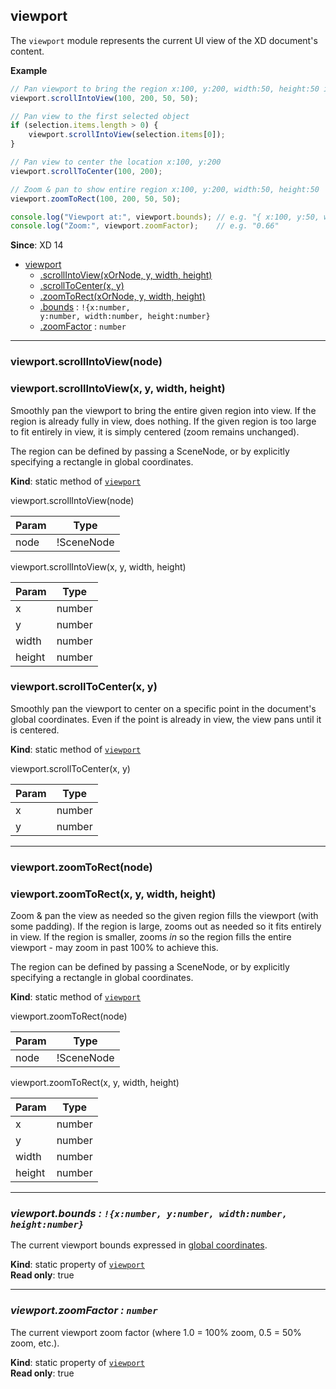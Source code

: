 <a name="module_viewport"></a>

## viewport
The `viewport` module represents the current UI view of the XD document's content.

**Example**  
```js
// Pan viewport to bring the region x:100, y:200, width:50, height:50 into view
viewport.scrollIntoView(100, 200, 50, 50);

// Pan view to the first selected object
if (selection.items.length > 0) {
    viewport.scrollIntoView(selection.items[0]);
}

// Pan view to center the location x:100, y:200
viewport.scrollToCenter(100, 200);

// Zoom & pan to show entire region x:100, y:200, width:50, height:50
viewport.zoomToRect(100, 200, 50, 50);

console.log("Viewport at:", viewport.bounds); // e.g. "{ x:100, y:50, width:1400, height:900 }"
console.log("Zoom:", viewport.zoomFactor);    // e.g. "0.66"
```

**Since**: XD 14

* [viewport](#module_viewport)
    * [.scrollIntoView(xOrNode, y, width, height)](#module_viewport.scrollIntoView)
    * [.scrollToCenter(x, y)](#module_viewport.scrollToCenter)
    * [.zoomToRect(xOrNode, y, width, height)](#module_viewport.zoomToRect)
    * [.bounds](#module_viewport.bounds) : <code>!{x:number, y:number, width:number, height:number}</code>
    * [.zoomFactor](#module_viewport.zoomFactor) : <code>number</code>


* * *

<a name="module_viewport.scrollIntoView"></a>

### viewport.scrollIntoView(node)
### viewport.scrollIntoView(x, y, width, height)
Smoothly pan the viewport to bring the entire given region into view. If the region is already fully in view, does
nothing. If the given region is too large to fit entirely in view, it is simply centered (zoom remains unchanged).

The region can be defined by passing a SceneNode, or by explicitly specifying a rectangle in global coordinates.

**Kind**: static method of [<code>viewport</code>](#module_viewport)  

viewport.scrollIntoView(node)

| Param | Type |
| --- | --- |
| node | !SceneNode |

viewport.scrollIntoView(x, y, width, height)

| Param | Type |
| --- | --- |
| x | number |
| y | number |
| width | number |
| height | number |


<a name="module_viewport.scrollToCenter"></a>

### viewport.scrollToCenter(x, y)
Smoothly pan the viewport to center on a specific point in the document's global coordinates. Even if the point is
already in view, the view pans until it is centered.

**Kind**: static method of [<code>viewport</code>](#module_viewport)  

viewport.scrollToCenter(x, y)

| Param | Type |
| --- | --- |
| x | number |
| y | number |


* * *

<a name="module_viewport.zoomToRect"></a>

### viewport.zoomToRect(node)
### viewport.zoomToRect(x, y, width, height)
Zoom & pan the view as needed so the given region fills the viewport (with some padding). If the region is large, zooms
out as needed so it fits entirely in view. If the region is smaller, zooms *in* so the region fills the entire viewport -
may zoom in past 100% to achieve this.

The region can be defined by passing a SceneNode, or by explicitly specifying a rectangle in global coordinates.

**Kind**: static method of [<code>viewport</code>](#module_viewport)  

viewport.zoomToRect(node)

| Param | Type |
| --- | --- |
| node | !SceneNode |

viewport.zoomToRect(x, y, width, height)

| Param | Type |
| --- | --- |
| x | number |
| y | number |
| width | number |
| height | number |


* * *

<a name="module_viewport.appLanguage"></a>

### *viewport.bounds : <code>!{x:number, y:number, width:number, height:number}</code>*
The current viewport bounds expressed in [global coordinates](xxxxxxxxxx).

**Kind**: static property of [<code>viewport</code>](#module_viewport)  
**Read only**: true  


* * *

<a name="module_viewport.systemLocale"></a>

### *viewport.zoomFactor : <code>number</code>*
The current viewport zoom factor (where 1.0 = 100% zoom, 0.5 = 50% zoom, etc.).

**Kind**: static property of [<code>viewport</code>](#module_viewport)  
**Read only**: true  
